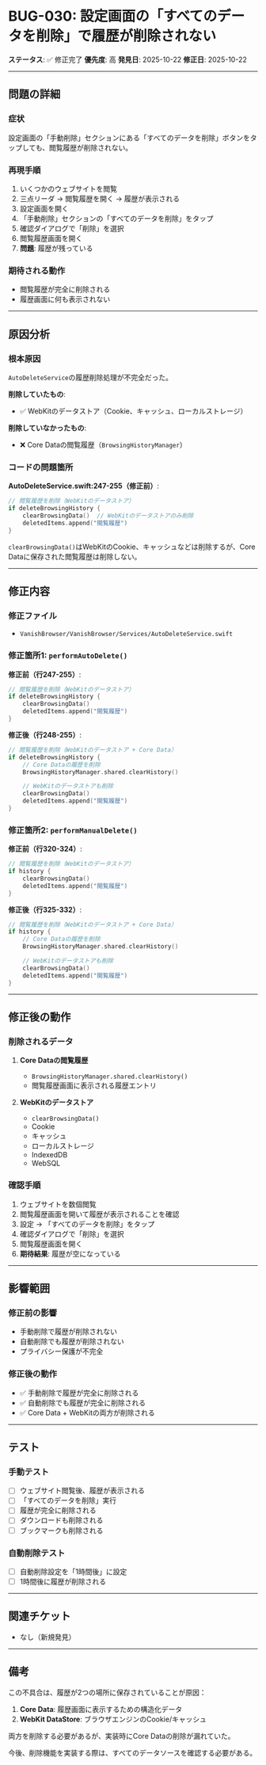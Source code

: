# BUG-030: 設定画面の「すべてのデータを削除」で履歴が削除されない

**ステータス**: ✅ 修正完了
**優先度**: 高
**発見日**: 2025-10-22
**修正日**: 2025-10-22

---

## 問題の詳細

### 症状
設定画面の「手動削除」セクションにある「すべてのデータを削除」ボタンをタップしても、閲覧履歴が削除されない。

### 再現手順
1. いくつかのウェブサイトを閲覧
2. 三点リーダ → 閲覧履歴を開く → 履歴が表示される
3. 設定画面を開く
4. 「手動削除」セクションの「すべてのデータを削除」をタップ
5. 確認ダイアログで「削除」を選択
6. 閲覧履歴画面を開く
7. **問題**: 履歴が残っている

### 期待される動作
- 閲覧履歴が完全に削除される
- 履歴画面に何も表示されない

---

## 原因分析

### 根本原因
`AutoDeleteService`の履歴削除処理が不完全だった。

**削除していたもの**:
- ✅ WebKitのデータストア（Cookie、キャッシュ、ローカルストレージ）

**削除していなかったもの**:
- ❌ Core Dataの閲覧履歴（`BrowsingHistoryManager`）

### コードの問題箇所

**AutoDeleteService.swift:247-255（修正前）**:
```swift
// 閲覧履歴を削除（WebKitのデータストア）
if deleteBrowsingHistory {
    clearBrowsingData()  // WebKitのデータストアのみ削除
    deletedItems.append("閲覧履歴")
}
```

`clearBrowsingData()`はWebKitのCookie、キャッシュなどは削除するが、Core Dataに保存された閲覧履歴は削除しない。

---

## 修正内容

### 修正ファイル
- `VanishBrowser/VanishBrowser/Services/AutoDeleteService.swift`

### 修正箇所1: `performAutoDelete()`

**修正前（行247-255）**:
```swift
// 閲覧履歴を削除（WebKitのデータストア）
if deleteBrowsingHistory {
    clearBrowsingData()
    deletedItems.append("閲覧履歴")
}
```

**修正後（行248-255）**:
```swift
// 閲覧履歴を削除（WebKitのデータストア + Core Data）
if deleteBrowsingHistory {
    // Core Dataの履歴を削除
    BrowsingHistoryManager.shared.clearHistory()

    // WebKitのデータストアも削除
    clearBrowsingData()
    deletedItems.append("閲覧履歴")
}
```

### 修正箇所2: `performManualDelete()`

**修正前（行320-324）**:
```swift
// 閲覧履歴を削除（WebKitのデータストア）
if history {
    clearBrowsingData()
    deletedItems.append("閲覧履歴")
}
```

**修正後（行325-332）**:
```swift
// 閲覧履歴を削除（WebKitのデータストア + Core Data）
if history {
    // Core Dataの履歴を削除
    BrowsingHistoryManager.shared.clearHistory()

    // WebKitのデータストアも削除
    clearBrowsingData()
    deletedItems.append("閲覧履歴")
}
```

---

## 修正後の動作

### 削除されるデータ

1. **Core Dataの閲覧履歴**
   - `BrowsingHistoryManager.shared.clearHistory()`
   - 閲覧履歴画面に表示される履歴エントリ

2. **WebKitのデータストア**
   - `clearBrowsingData()`
   - Cookie
   - キャッシュ
   - ローカルストレージ
   - IndexedDB
   - WebSQL

### 確認手順

1. ウェブサイトを数個閲覧
2. 閲覧履歴画面を開いて履歴が表示されることを確認
3. 設定 → 「すべてのデータを削除」をタップ
4. 確認ダイアログで「削除」を選択
5. 閲覧履歴画面を開く
6. **期待結果**: 履歴が空になっている

---

## 影響範囲

### 修正前の影響
- 手動削除で履歴が削除されない
- 自動削除でも履歴が削除されない
- プライバシー保護が不完全

### 修正後の動作
- ✅ 手動削除で履歴が完全に削除される
- ✅ 自動削除でも履歴が完全に削除される
- ✅ Core Data + WebKitの両方が削除される

---

## テスト

### 手動テスト
- [ ] ウェブサイト閲覧後、履歴が表示される
- [ ] 「すべてのデータを削除」実行
- [ ] 履歴が完全に削除される
- [ ] ダウンロードも削除される
- [ ] ブックマークも削除される

### 自動削除テスト
- [ ] 自動削除設定を「1時間後」に設定
- [ ] 1時間後に履歴が削除される

---

## 関連チケット

- なし（新規発見）

---

## 備考

この不具合は、履歴が2つの場所に保存されていることが原因：

1. **Core Data**: 履歴画面に表示するための構造化データ
2. **WebKit DataStore**: ブラウザエンジンのCookie/キャッシュ

両方を削除する必要があるが、実装時にCore Dataの削除が漏れていた。

今後、削除機能を実装する際は、すべてのデータソースを確認する必要がある。
